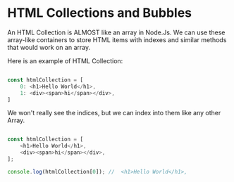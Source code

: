 # HTML Collections and Bubbles

An HTML Collection is ALMOST like an array in Node.Js. We can use these array-like containers to store HTML items with indexes and similar methods that would work on an array.


Here is an example of HTML Collection:

```js

const htmlCollection = [
    0: <h1>Hello World</h1>,
    1: <div><span>hi</span></div>,
]
```

We won't really see the indices, but we can index into them like any other Array.

```js

const htmlCollection = [
    <h1>Hello World</h1>,
    <div><span>hi</span></div>,
];

console.log(htmlCollection[0]); //  <h1>Hello World</h1>,

```
